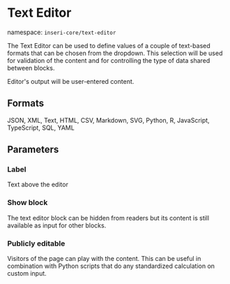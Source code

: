 # Text Editor

namespace: `inseri-core/text-editor`

The Text Editor can be used to define values of a couple of text-based formats that can be chosen from the dropdown. This selection will be used for validation of the content and for controlling the type of data shared between blocks.

Editor's output will be user-entered content.

## Formats

JSON, XML, Text, HTML, CSV, Markdown, SVG, Python, R, JavaScript, TypeScript, SQL, YAML

## Parameters

### Label

Text above the editor

### Show block

The text editor block can be hidden from readers but its content is still available as input for other blocks.

### Publicly editable

Visitors of the page can play with the content. This can be useful in combination with Python scripts that do any standardized calculation on custom input.